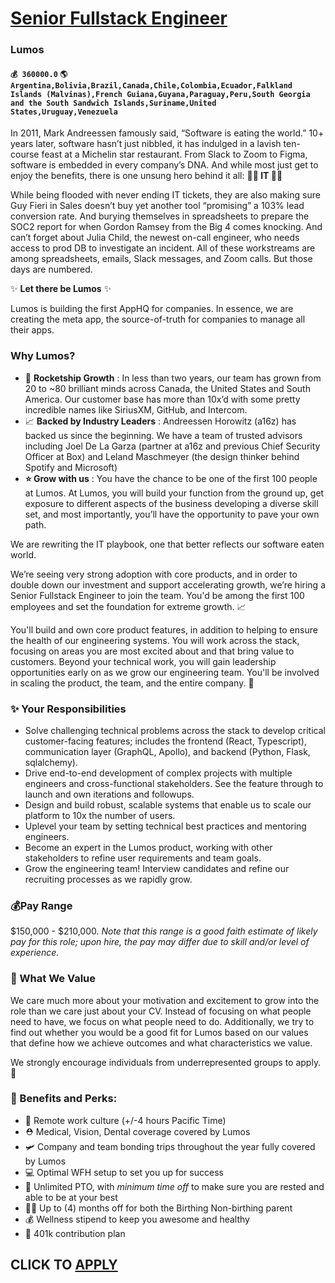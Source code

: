 # [Senior Fullstack Engineer](https://www.remotewlb.com/apply/senior-fullstack-engineer-74286)  
### Lumos  
#### `💰 360000.0` `🌎 Argentina,Bolivia,Brazil,Canada,Chile,Colombia,Ecuador,Falkland Islands (Malvinas),French Guiana,Guyana,Paraguay,Peru,South Georgia and the South Sandwich Islands,Suriname,United States,Uruguay,Venezuela`  

In 2011, Mark Andreessen famously said, “Software is eating the world.” 10+ years later, software hasn’t just nibbled, it has indulged in a lavish ten-course feast at a Michelin star restaurant. From Slack to Zoom to Figma, software is embedded in every company’s DNA. And while most just get to enjoy the benefits, there is one unsung hero behind it all: **🦸‍♀️ IT 🦸‍♀️**

While being flooded with never ending IT tickets, they are also making sure Guy Fieri in Sales doesn’t buy yet another tool “promising” a 103% lead conversion rate. And burying themselves in spreadsheets to prepare the SOC2 report for when Gordon Ramsey from the Big 4 comes knocking. And can’t forget about Julia Child, the newest on-call engineer, who needs access to prod DB to investigate an incident. All of these workstreams are among spreadsheets, emails, Slack messages, and Zoom calls. But those days are numbered.

✨ **Let there be Lumos** ✨

Lumos is building the first AppHQ for companies. In essence, we are creating the meta app, the source-of-truth for companies to manage all their apps.

### Why Lumos?

  * 🚀 **Rocketship Growth** : In less than two years, our team has grown from 20 to ~80 brilliant minds across Canada, the United States and South America. Our customer base has more than 10x’d with some pretty incredible names like SiriusXM, GitHub, and Intercom.
  * 📈 **Backed by Industry Leaders** : Andreessen Horowitz (a16z) has backed us since the beginning. We have a team of trusted advisors including Joel De La Garza (partner at a16z and previous Chief Security Officer at Box) and Leland Maschmeyer (the design thinker behind Spotify and Microsoft)
  *  **⭐ Grow with us** : You have the chance to be one of the first 100 people at Lumos. At Lumos, you will build your function from the ground up, get exposure to different aspects of the business developing a diverse skill set, and most importantly, you’ll have the opportunity to pave your own path.

We are rewriting the IT playbook, one that better reflects our software eaten world.

We’re seeing very strong adoption with core products, and in order to double down our investment and support accelerating growth, we’re hiring a Senior Fullstack Engineer to join the team. You'd be among the first 100 employees and set the foundation for extreme growth. 📈

You'll build and own core product features, in addition to helping to ensure the health of our engineering systems. You will work across the stack, focusing on areas you are most excited about and that bring value to customers. Beyond your technical work, you will gain leadership opportunities early on as we grow our engineering team. You'll be involved in scaling the product, the team, and the entire company. 🚀

### ✨ Your Responsibilities

  * Solve challenging technical problems across the stack to develop critical customer-facing features; includes the frontend (React, Typescript), communication layer (GraphQL, Apollo), and backend (Python, Flask, sqlalchemy).
  * Drive end-to-end development of complex projects with multiple engineers and cross-functional stakeholders. See the feature through to launch and own iterations and followups.
  * Design and build robust, scalable systems that enable us to scale our platform to 10x the number of users.
  * Uplevel your team by setting technical best practices and mentoring engineers.
  * Become an expert in the Lumos product, working with other stakeholders to refine user requirements and team goals.
  * Grow the engineering team! Interview candidates and refine our recruiting processes as we rapidly grow.

###  **💰Pay Range**

$150,000 - $210,000. _Note that this range is a good faith estimate of likely pay for this role; upon hire, the pay may differ due to skill and/or level of experience._

### 🙌 What We Value

We care much more about your motivation and excitement to grow into the role than we care just about your CV. Instead of focusing on what people need to have, we focus on what people need to do. Additionally, we try to find out whether you would be a good fit for Lumos based on our values that define how we achieve outcomes and what characteristics we value.

We strongly encourage individuals from underrepresented groups to apply. 🤲

### 💸 Benefits and Perks:

  * 💯 Remote work culture (+/-4 hours Pacific Time)
  * ⛑ Medical, Vision, Dental coverage covered by Lumos
  * 🛩 Company and team bonding trips throughout the year fully covered by Lumos
  * 💻 Optimal WFH setup to set you up for success
  * 🌴 Unlimited PTO, with _minimum time off_ to make sure you are rested and able to be at your best
  * 👶🏽 Up to (4) months off for both the Birthing Non-birthing parent
  * 💰 Wellness stipend to keep you awesome and healthy
  * 🏦 401k contribution plan

  
## CLICK TO [APPLY](https://www.remotewlb.com/apply/senior-fullstack-engineer-74286)

